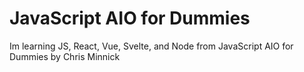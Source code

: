 # JavaScript AIO for Dummies

Im learning JS, React, Vue, Svelte, and Node from JavaScript AIO for Dummies by Chris Minnick
